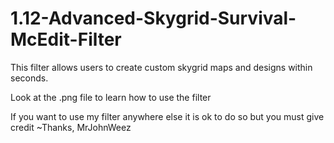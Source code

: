 # 1.12-Advanced-Skygrid-Survival-McEdit-Filter
This filter allows users to create custom skygrid maps and designs within seconds.

Look at the .png file to learn how to use the filter


If you want to use my filter anywhere else it is ok to do so but you must give credit
~Thanks,
MrJohnWeez
